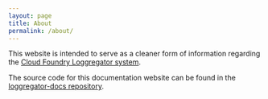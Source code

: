 ```yaml
---
layout: page
title: About
permalink: /about/
---
```


This website is intended to serve as a cleaner form of information regarding the [Cloud Foundry Loggregator system](https://github.com/cloudfoundry/loggregator).

The source code for this documentation website can be found in the [loggregator-docs repository](https://github.com/pivotal-cf-experimental/loggregator-docs).